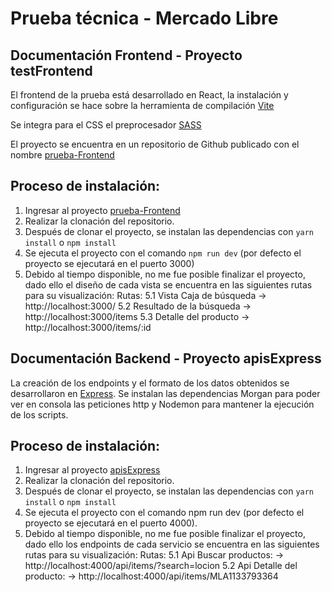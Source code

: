# Prueba técnica - Mercado Libre

## Documentación Frontend - Proyecto testFrontend

El frontend de la prueba está desarrollado en React, la instalación y configuración se hace sobre la herramienta de compilación [Vite](https://vitejs.dev/guide/#trying-vite-online)

Se integra para el CSS el preprocesador [SASS](https://vitejs.dev/guide/features.html#css-pre-processors)

El proyecto se encuentra en un repositorio de Github publicado con el nombre [prueba-Frontend](https://github.com/AlejandraMariaVari/prueba-Frontend)

## Proceso de instalación:

1. Ingresar al proyecto [prueba-Frontend](https://github.com/AlejandraMariaVari/prueba-Frontend)
2. Realizar la clonación del repositorio.
3. Después de clonar el proyecto, se instalan las dependencias con `yarn install` o `npm install`
4. Se ejecuta el proyecto con el comando `npm run dev` (por defecto el proyecto se ejecutará en el puerto 3000)
5. Debido al tiempo disponible, no me fue posible finalizar el proyecto, dado ello el diseño de cada vista se encuentra en las siguientes rutas para su visualización:
   Rutas:
   5.1 Vista Caja de búsqueda -> http://localhost:3000/
   5.2 Resultado de la búsqueda -> http://localhost:3000/items
   5.3 Detalle del producto -> http://localhost:3000/items/:id

## Documentación Backend - Proyecto apisExpress

La creación de los endpoints y el formato de los datos obtenidos se desarrollaron en [Express](https://expressjs.com/).
Se instalan las dependencias Morgan para poder ver en consola las peticiones http y Nodemon para mantener la ejecución de los scripts.

## Proceso de instalación:

1. Ingresar al proyecto [apisExpress](https://github.com/AlejandraMariaVari/apisExpress)
2. Realizar la clonación del repositorio.
3. Después de clonar el proyecto, se instalan las dependencias con `yarn install` o `npm install`
4. Se ejecuta el proyecto con el comando npm run dev (por defecto el proyecto se ejecutará en el puerto 4000).
5. Debido al tiempo disponible, no me fue posible finalizar el proyecto, dado ello los endpoints de cada servicio se encuentra en las siguientes rutas para su visualización:
   Rutas:
   5.1 Api Buscar productos: -> http://localhost:4000/api/items/?search=locion
   5.2 Api Detalle del producto: -> http://localhost:4000/api/items/MLA1133793364
